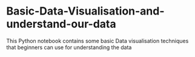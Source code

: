 # Basic-Data-Visualisation-and-understand-our-data
This Python notebook contains some basic Data visualisation techniques that beginners can use for understanding the data
